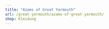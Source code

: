 ```yaml
---
title: "Azams of Great Yarmouth"
url: /great-yarmouth/azams-of-great-yarmouth/
shop: Kleidung
---
```


